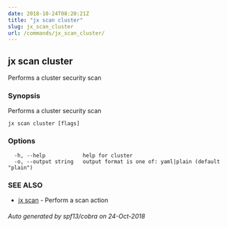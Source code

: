 ```yaml
---
date: 2018-10-24T08:20:21Z
title: "jx scan cluster"
slug: jx_scan_cluster
url: /commands/jx_scan_cluster/
---
```

## jx scan cluster

Performs a cluster security scan

### Synopsis

Performs a cluster security scan

```
jx scan cluster [flags]
```

### Options

```
  -h, --help            help for cluster
  -o, --output string   output format is one of: yaml|plain (default "plain")
```

### SEE ALSO

* [jx scan](/commands/jx_scan/)	 - Perform a scan action

###### Auto generated by spf13/cobra on 24-Oct-2018
